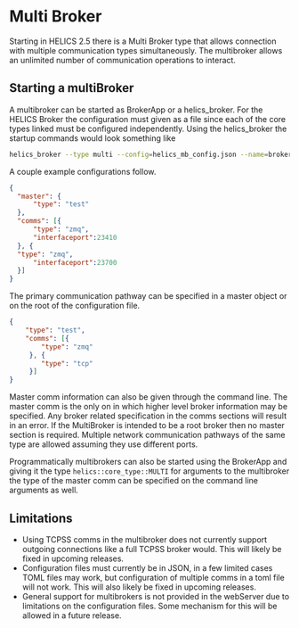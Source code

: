 # Multi Broker

Starting in HELICS 2.5 there is a Multi Broker type that allows connection with multiple communication types simultaneously. The multibroker allows an unlimited number of communication operations to interact.

## Starting a multiBroker
A multibroker can be started as  BrokerApp or a helics_broker. For the HELICS Broker the configuration must given as a file since each of the core types linked must be configured independently.  Using the helics_broker the startup commands would look something like
```sh
helics_broker --type multi --config=helics_mb_config.json --name=broker1
```

A couple example configurations follow.

```json
{
  "master": {
      "type": "test"
  },
  "comms": [{
      "type": "zmq",
      "interfaceport":23410
  }, {
  "type": "zmq",
      "interfaceport":23700
  }]
}
```
The primary communication pathway can be specified in a master object or on the root of the configuration file.
```json
{
    "type": "test",
    "comms": [{
        "type": "zmq"
     }, {
        "type": "tcp"
     }]
}
```

Master comm information can also be given through the command line.  The master comm is the only on in which higher level broker information may be specified.  Any broker related specification in the comms sections will result in an error.   If the MultiBroker is intended to be a root broker then no master section is required.  Multiple network communication pathways of the same type are allowed assuming they use different ports.

Programmatically multibrokers can also be started using the BrokerApp and giving it the type `helics::core_type::MULTI` for arguments to the multibroker the type of the master comm can be specified on the command line arguments as well.  

## Limitations
-   Using TCPSS comms in the multibroker does not currently support outgoing connections like a full TCPSS broker would.  This will likely be fixed in upcoming releases.  
-   Configuration files must currently be in JSON, in a few limited cases TOML files may work, but configuration of multiple comms in a toml file will not work. This will also likely be fixed in upcoming releases.
-   General support for multibrokers is not provided in the webServer due to limitations on the configuration files.  Some mechanism for this will be allowed in a future release.
